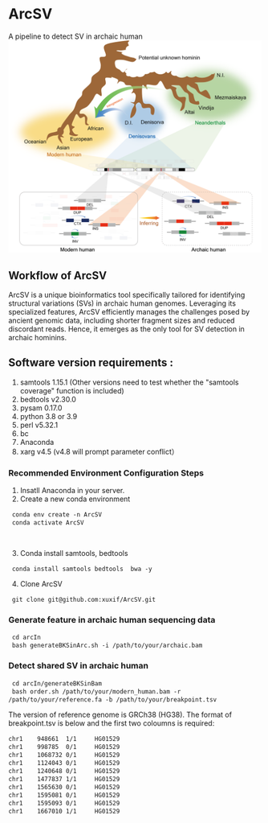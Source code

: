 # ArcSV
A pipeline to detect SV in archaic human
<br/>
![This is an image](https://github.com/xuxif/ArcSV/blob/main/Figure1_github.png )
<br/>
##
## Workflow of ArcSV <br />
ArcSV is a unique bioinformatics tool specifically tailored for identifying structural variations (SVs) in archaic human genomes. Leveraging its specialized features, ArcSV efficiently manages the challenges posed by ancient genomic data, including shorter fragment sizes and reduced discordant reads. Hence, it emerges as the only tool for SV detection in archaic hominins.

## Software version requirements : <br />
1. samtools 1.15.1 (Other versions need to test whether the "samtools coverage" function is included)<br />
2. bedtools v2.30.0<br />
3. pysam 0.17.0<br />
4. python 3.8 or 3.9 <br />
5. perl v5.32.1<br />
6. bc <br />
7. Anaconda <br />
8. xarg v4.5 (v4.8 will prompt parameter conflict）
### Recommended Environment Configuration Steps
1. Insatll Anaconda in your server.
2. Create a new conda environment 
 
 ```
  conda env create -n ArcSV 
  conda activate ArcSV
 ```
 <br />
 
3. Conda install samtools, bedtools
 
 ```
  conda install samtools bedtools  bwa -y
  ```
4. Clone ArcSV
 
 ```
  git clone git@github.com:xuxif/ArcSV.git
  ```
### Generate feature in archaic human sequencing data
 ```
  cd arcIn
  bash generateBKSinArc.sh -i /path/to/your/archaic.bam 
  ```

### Detect shared SV in archaic human
 ```
  cd arcIn/generateBKSinBam
  bash order.sh /path/to/your/modern_human.bam -r /path/to/your/reference.fa -b /path/to/your/breakpoint.tsv
  ```
The version of reference genome is GRCh38 (HG38). The format of breakpoint.tsv is below and the first two coloumns is required:
```
chr1    948661  1/1     HG01529
chr1    998785  0/1     HG01529
chr1    1068732 0/1     HG01529
chr1    1124043 0/1     HG01529
chr1    1240648 0/1     HG01529
chr1    1477837 1/1     HG01529
chr1    1565630 0/1     HG01529
chr1    1595081 0/1     HG01529
chr1    1595093 0/1     HG01529
chr1    1667010 1/1     HG01529
```
